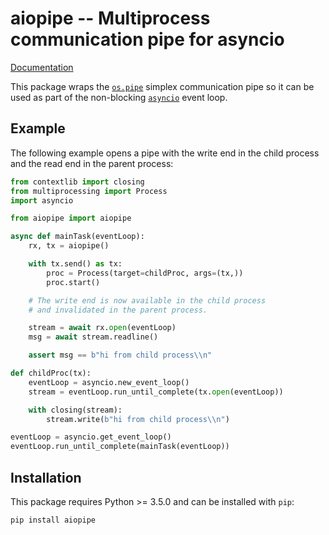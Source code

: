 # aiopipe -- Multiprocess communication pipe for asyncio

[Documentation](http://kchmck.github.io/pdoc/aiopipe)

This package wraps the [`os.pipe`](https://docs.python.org/3/library/os.html#os.pipe)
simplex communication pipe so it can be used as part of the non-blocking
[`asyncio`](https://docs.python.org/3/library/asyncio.html) event loop.

## Example

The following example opens a pipe with the write end in the child process and the read
end in the parent process:

```python
from contextlib import closing
from multiprocessing import Process
import asyncio

from aiopipe import aiopipe

async def mainTask(eventLoop):
    rx, tx = aiopipe()

    with tx.send() as tx:
        proc = Process(target=childProc, args=(tx,))
        proc.start()

    # The write end is now available in the child process
    # and invalidated in the parent process.

    stream = await rx.open(eventLoop)
    msg = await stream.readline()

    assert msg == b"hi from child process\\n"

def childProc(tx):
    eventLoop = asyncio.new_event_loop()
    stream = eventLoop.run_until_complete(tx.open(eventLoop))

    with closing(stream):
        stream.write(b"hi from child process\\n")

eventLoop = asyncio.get_event_loop()
eventLoop.run_until_complete(mainTask(eventLoop))
```

## Installation

This package requires Python >= 3.5.0 and can be installed with `pip`:
```
pip install aiopipe
```

